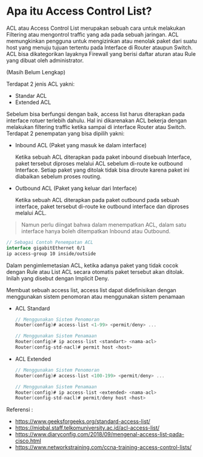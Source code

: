 # Apa itu Access Control List?

ACL atau Access Control List merupakan sebuah cara untuk melakukan Filtering atau mengontrol traffic yang ada pada sebuah jaringan. ACL memungkinkan pengguna untuk mengizinkan atau menolak paket dari suatu host yang menuju tujuan tertentu pada Interface di Router ataupun Switch. ACL bisa dikategorikan layaknya Firewall yang berisi daftar aturan atau Rule yang dibuat oleh administrator. 

(Masih Belum Lengkap)

Terdapat 2 jenis ACL yakni:

- Standar ACL
- Extended ACL

Sebelum bisa berfungsi dengan baik, access list harus diterapkan pada interface rotuer terlebih dahulu. Hal ini dikarenakan ACL bekerja dengan melakukan filtering traffic ketika sampai di interface Router atau Switch. Terdapat 2 penempatan yang bisa dipilih yakni:

- Inbound ACL (Paket yang masuk ke dalam interface)

  Ketika sebuah ACL diterapkan pada paket inbound disebuah Interface, paket tersebut diproses melalui ACL sebelum di-route ke outbound Interface. Setiap paket yang ditolak tidak bisa diroute karena paket ini diabaikan sebelum proses routing.

- Outbound ACL (Paket yang keluar dari Interface)

  Ketika sebuah ACL diterapkan pada paket outbound pada sebuah interface, paket tersebut di-route ke outbound interface dan diproses melalui ACL.

> Namun perlu diingat bahwa dalam menempatkan ACL, dalam satu interface hanya boleh ditempatkan Inbound atau Outbound.

```kotlin
// Sebagai Contoh Penempatan ACL
interface gigabitEthernet 0/1
ip access-group 10 inside/outside
```

Dalam pengimlemetasian ACL, ketika adanya paket yang tidak cocok dengan Rule atau List  ACL secara otomatis paket tersebut akan ditolak. Inilah yang disebut dengan Implicit Deny.

Membuat sebuah access list, access list dapat didefinisikan dengan menggunakan sistem penomoran atau menggunakan sistem penamaan 

- ACL Standard

  ```kotlin
  // Menggunakan Sistem Penomoran 
  Router(config)# access-list <1-99> <permit/deny> ...
  
  // Menggunakan Sistem Penamaan 
  Router(config)# ip access-list <standart> <nama-acl>
  Router(config-std-nacl)# permit host <host>
  ```

- ACL Extended

  ```kotlin
  // Menggunakan Sistem Penomoran 
  Router(config)# access-list <100-199> <permit/deny> ...
  
  // Menggunakan Sistem Penamaan 
  Router(config)# ip access-list <extended> <nama-acl>
  Router(config-std-nacl)# permit/deny host <host>
  ```

  

Referensi :

- https://www.geeksforgeeks.org/standard-access-list/
- https://miqbal.staff.telkomuniversity.ac.id/acl-access-list/
- https://www.diaryconfig.com/2018/09/mengenal-access-list-pada-cisco.html
- https://www.networkstraining.com/ccna-training-access-control-lists/

